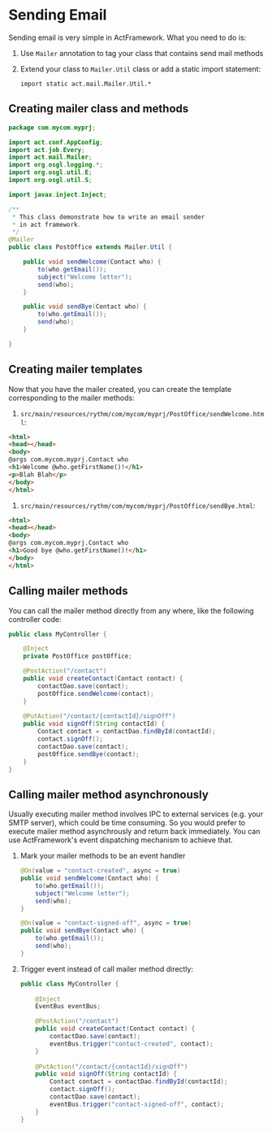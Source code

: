 # Sending Email

Sending email is very simple in ActFramework. What you need to do is:

1. Use `Mailer` annotation to tag your class that contains send mail methods
1. Extend your class to `Mailer.Util` class or add a static import statement:

    `import static act.mail.Mailer.Util.*`
    
## Creating mailer class and methods

```java
package com.mycom.myprj;

import act.conf.AppConfig;
import act.job.Every;
import act.mail.Mailer;
import org.osgl.logging.*;
import org.osgl.util.E;
import org.osgl.util.S;

import javax.inject.Inject;

/**
 * This class demonstrate how to write an email sender
 * in act framework.
 */
@Mailer
public class PostOffice extends Mailer.Util {

    public void sendWelcome(Contact who) {
        to(who.getEmail());
        subject("Welcome letter");
        send(who);
    }

    public void sendBye(Contact who) {
        to(who.getEmail());
        send(who);
    }

}
```

## Creating mailer templates

Now that you have the mailer created, you can create the template corresponding to the mailer methods:

1. `src/main/resources/rythm/com/mycom/myprj/PostOffice/sendWelcome.html`:

```html
<html>
<head></head>
<body>
@args com.mycom.myprj.Contact who
<h1>Welcome @who.getFirstName()!</h1>
<p>Blah Blah</p>
</body>
</html>
```

1. `src/main/resources/rythm/com/mycom/myprj/PostOffice/sendBye.html`:

```html
<html>
<head></head>
<body>
@args com.mycom.myprj.Contact who
<h1>Good bye @who.getFirstName()!</h1>
</body>
</html>
```

## Calling mailer methods

You can call the mailer method directly from any where, like the following controller code:

```java
public class MyController {

    @Inject
    private PostOffice postOffice;

    @PostAction("/contact")
    public void createContact(Contact contact) {
        contactDao.save(contact);
        postOffice.sendWelcome(contact);
    }
    
    @PutAction("/contact/{contactId}/signOff")
    public void signOff(String contactId) {
        Contact contact = contactDao.findById(contactId);
        contact.signOff();
        contactDao.save(contact);
        postOffice.sendBye(contact);
    }
}
```

## Calling mailer method asynchronously

Usually executing mailer method involves IPC to external services (e.g. your SMTP server), which could be time consuming. So you would prefer to execute mailer method asynchrously and return back immediately. You can use ActFramework's event dispatching mechanism to achieve that.

1. Mark your mailer methods to be an event handler
    
    ```java
    @On(value = "contact-created", async = true)
    public void sendWelcome(Contact who) {
        to(who.getEmail());
        subject("Welcome letter");
        send(who);
    }
    
    @On(value = "contact-signed-off", async = true)
    public void sendBye(Contact who) {
        to(who.getEmail());
        send(who);
    }
    ``` 
    
1. Trigger event instead of call mailer method directly:

    ```java
    public class MyController {
        
        @Inject
        EventBus eventBus;

        @PostAction("/contact")
        public void createContact(Contact contact) {
            contactDao.save(contact);
            eventBus.trigger("contact-created", contact);
        }
        
        @PutAction("/contact/{contactId}/signOff")
        public void signOff(String contactId) {
            Contact contact = contactDao.findById(contactId);
            contact.signOff();
            contactDao.save(contact);
            eventBus.trigger("contact-signed-off", contact);
        }
    }
    ```